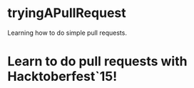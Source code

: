 # tryingAPullRequest
Learning how to do simple pull requests.

# Learn to do pull requests with Hacktoberfest`15!
